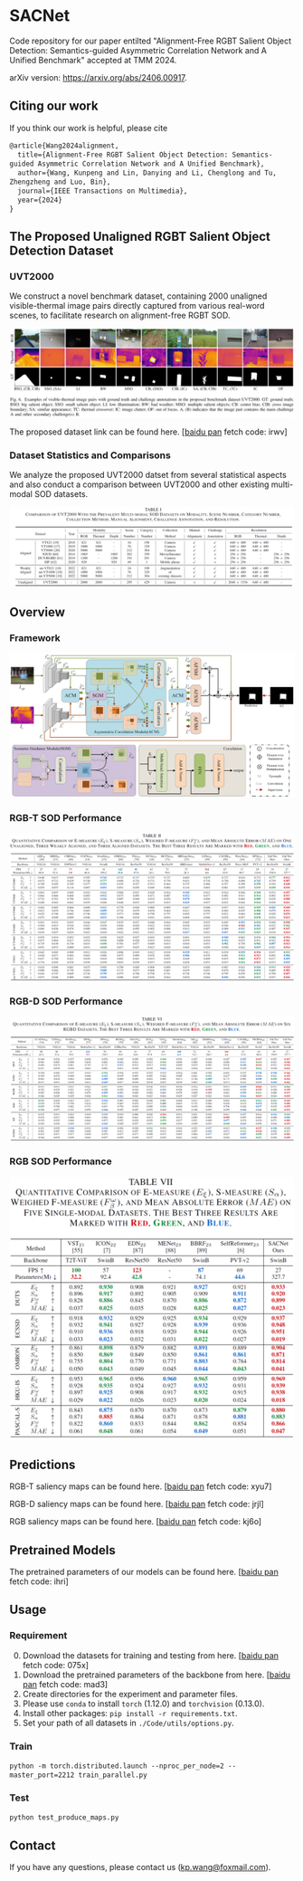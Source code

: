 # SACNet
Code repository for our paper entilted "Alignment-Free RGBT Salient Object Detection: Semantics-guided Asymmetric Correlation Network and A Unified Benchmark" accepted at TMM 2024.

arXiv version: https://arxiv.org/abs/2406.00917.
## Citing our work

If you think our work is helpful, please cite

```
@article{Wang2024alignment,
  title={Alignment-Free RGBT Salient Object Detection: Semantics-guided Asymmetric Correlation Network and A Unified Benchmark},
  author={Wang, Kunpeng and Lin, Danying and Li, Chenglong and Tu, Zhengzheng and Luo, Bin},
  journal={IEEE Transactions on Multimedia},
  year={2024}
}
```
## The Proposed Unaligned RGBT Salient Object Detection Dataset

### UVT2000

We construct a novel benchmark dataset, containing 2000 unaligned visible-thermal image pairs directly captured from various real-word scenes, to facilitate research on alignment-free RGBT SOD.

[![avatar](https://github.com/Angknpng/SACNet/raw/main/figures/dataset_sample.png)](https://github.com/Angknpng/SACNet/blob/main/figures/dataset_sample.png)

The proposed dataset link can be found here. [[baidu pan](https://pan.baidu.com/s/1S2IFZjmWNf2EQtMVk5q2yg?pwd=irwv) fetch code: irwv]

### Dataset Statistics and Comparisons

We analyze the proposed UVT2000 datset from several statistical aspects and also conduct a comparison between UVT2000 and other existing multi-modal SOD datasets.

[![avatar](https://github.com/Angknpng/SACNet/raw/main/figures/dataset_compare.png)](https://github.com/Angknpng/SACNet/blob/main/figures/dataset_compare.png)

## Overview
### Framework
[![avatar](https://github.com/Angknpng/SACNet/raw/main/figures/framework.png)](https://github.com/Angknpng/SACNet/blob/main/figures/framework.png)
### RGB-T SOD Performance
[![avatar](https://github.com/Angknpng/SACNet/raw/main/figures/performance_RGBT.png)](https://github.com/Angknpng/SACNet/blob/main/figures/performance_RGBT.png)
### RGB-D SOD Performance
[![avatar](https://github.com/Angknpng/SACNet/raw/main/figures/performance_RGBD.png)](https://github.com/Angknpng/SACNet/blob/main/figures/performance_RGBD.png)
### RGB SOD Performance
[![avatar](https://github.com/Angknpng/SACNet/raw/main/figures/performance_RGB.png)](https://github.com/Angknpng/SACNet/blob/main/figures/performance_RGB.png)

## Predictions

RGB-T saliency maps can be found here. [[baidu pan](https://pan.baidu.com/s/1CSa8HNzlW9Lq4ToXlmuZnQ?pwd=xyu7) fetch code: xyu7]

RGB-D saliency maps can be found here. [[baidu pan](https://pan.baidu.com/s/1dm-PbN_WMmVCRovJr3yROQ?pwd=jrjl) fetch code: jrjl] 

RGB saliency maps can be found here. [[baidu pan](https://pan.baidu.com/s/1cvDj92KWVP8XL8DsPeA9ig?pwd=kj6o) fetch code: kj6o]

## Pretrained Models
The pretrained parameters of our models can be found here. [[baidu pan](https://pan.baidu.com/s/1LrGbcrkqkdMSgjx0C5S1hg?pwd=ihri) fetch code: ihri]

## Usage

### Requirement

0. Download the datasets for training and testing from here. [[baidu pan](https://pan.baidu.com/s/1V6bPH87yZZ2fRbfa62vXeg?pwd=075x) fetch code: 075x]
1. Download the pretrained parameters of the backbone from here. [[baidu pan](https://pan.baidu.com/s/14xGtKVSs53zRNZVKK-x4HA?pwd=mad3) fetch code: mad3]
2. Create directories for the experiment and parameter files.
3. Please use `conda` to install `torch` (1.12.0) and `torchvision` (0.13.0).
4. Install other packages: `pip install -r requirements.txt`.
5. Set your path of all datasets in `./Code/utils/options.py`.

### Train

```
python -m torch.distributed.launch --nproc_per_node=2 --master_port=2212 train_parallel.py
```

### Test

```
python test_produce_maps.py
```

## Contact

If you have any questions, please contact us (kp.wang@foxmail.com).
